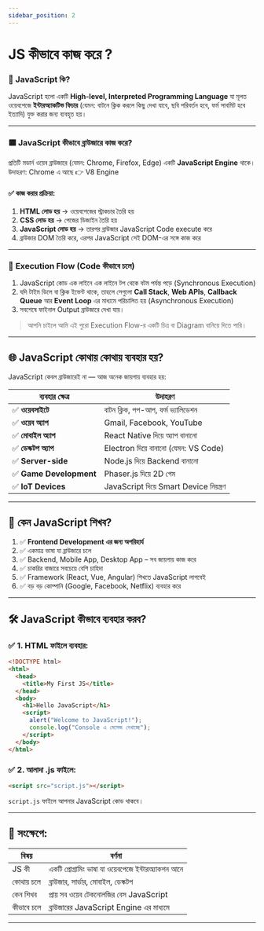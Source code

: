 ```yaml
---
sidebar_position: 2
---
```




# JS কীভাবে কাজ করে ?

### 🔹 JavaScript কি?

JavaScript হলো একটি **High-level, Interpreted Programming Language** যা মূলত ওয়েবপেজে **ইন্টার‌অ্যাকটিভ ফিচার** (যেমন: বাটনে ক্লিক করলে কিছু দেখা যাবে, ছবি পরিবর্তন হবে, ফর্ম সাবমিট হবে ইত্যাদি) যুক্ত করার জন্য ব্যবহৃত হয়।

---

### 🟩 **JavaScript কীভাবে ব্রাউজারে কাজ করে?**

প্রতিটি মডার্ন ওয়েব ব্রাউজারে (যেমন: Chrome, Firefox, Edge) একটি **JavaScript Engine** থাকে।
উদাহরণ: Chrome এ আছে 👉 V8 Engine

#### ✅ কাজ করার প্রক্রিয়া:

1. **HTML লোড হয়** → ওয়েবপেজের স্ট্রাকচার তৈরি হয়
2. **CSS লোড হয়** → পেজের ডিজাইন তৈরি হয়
3. **JavaScript লোড হয়** → তারপর ব্রাউজার JavaScript Code execute করে
4. ব্রাউজার DOM তৈরি করে, এরপর JavaScript সেই DOM-এর সঙ্গে কাজ করে

---

### 🧩 **Execution Flow (Code কীভাবে চলে)**

1. JavaScript কোড এক লাইনে এক লাইনে টপ থেকে বটম পর্যন্ত পড়ে (Synchronous Execution)
2. যদি টাইম ডিলে বা ক্লিক ইভেন্ট থাকে, তাহলে সেগুলো **Call Stack**, **Web APIs**, **Callback Queue** আর **Event Loop** এর মাধ্যমে পরিচালিত হয় (Asynchronous Execution)
3. সবশেষে ফাইনাল Output ব্রাউজারে দেখা যায়।

> আপনি চাইলে আমি এই পুরো Execution Flow-র একটি চিত্র বা Diagram বানিয়ে দিতে পারি।

---

## 🌐 **JavaScript কোথায় কোথায় ব্যবহার হয়?**

JavaScript কেবল ব্রাউজারেই না — আজ অনেক জায়গায় ব্যবহার হয়:

| ব্যবহার ক্ষেত্র        | উদাহরণ                                 |
| ---------------------- | -------------------------------------- |
| ✅ **ওয়েবসাইটে**        | বাটন ক্লিক, পপ-আপ, ফর্ম ভ্যালিডেশন     |
| ✅ **ওয়েব অ্যাপ**       | Gmail, Facebook, YouTube               |
| ✅ **মোবাইল অ্যাপ**     | React Native দিয়ে অ্যাপ বানানো         |
| ✅ **ডেস্কটপ অ্যাপ**    | Electron দিয়ে বানানো (যেমন: VS Code)   |
| ✅ **Server-side**      | Node.js দিয়ে Backend বানানো            |
| ✅ **Game Development** | Phaser.js দিয়ে 2D গেম                  |
| ✅ **IoT Devices**      | JavaScript দিয়ে Smart Device নিয়ন্ত্রণ |

---

## 🧪 **কেন JavaScript শিখব?**

1. ✅ **Frontend Development এর জন্য অপরিহার্য**
2. ✅ একমাত্র ভাষা যা ব্রাউজারে চলে
3. ✅ Backend, Mobile App, Desktop App – সব জায়গায় কাজ করে
4. ✅ চাকরির বাজারে সবচেয়ে বেশি চাহিদা
5. ✅ Framework (React, Vue, Angular) শিখতে JavaScript লাগবেই
6. ✅ বড় বড় কোম্পানি (Google, Facebook, Netflix) ব্যবহার করে

---

## 🛠️ **JavaScript কীভাবে ব্যবহার করব?**

### ✅ 1. HTML ফাইলে ব্যবহার:

```html
<!DOCTYPE html>
<html>
  <head>
    <title>My First JS</title>
  </head>
  <body>
    <h1>Hello JavaScript</h1>
    <script>
      alert("Welcome to JavaScript!");
      console.log("Console এ মেসেজ দেখাচ্ছে");
    </script>
  </body>
</html>
```

### ✅ 2. আলাদা .js ফাইলে:

```html
<script src="script.js"></script>
```

`script.js` ফাইলে আপনার JavaScript কোড থাকবে।

---

## 🎯 সংক্ষেপে:

| বিষয়       | বর্ণনা                                               |
| ---------- | ---------------------------------------------------- |
| JS কী         | একটি প্রোগ্রামিং ভাষা যা ওয়েবপেজে ইন্টার‌অ্যাকশন আনে |
| কোথায় চলে  | ব্রাউজার, সার্ভার, মোবাইল, ডেস্কটপ                   |
| কেন শিখব   | প্রায় সব ওয়েব টেকনোলজির বেস JavaScript               |
| কীভাবে চলে | ব্রাউজারের JavaScript Engine এর মাধ্যমে              |

---

